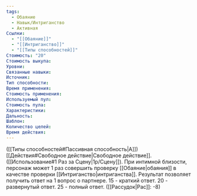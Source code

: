 ```yaml
---
tags:
  - Обаяние
  - Навык/Интриганство
  - Активная
Ссылки:
  - "[[Обаяние]]"
  - "[[Интриганство]]"
  - "[[Типы способностей]]"
Стоимость: "20"
Стоимость выкупа:
Уровни:
Связанные навыки:
Источник:
Тип способности:
Время применения:
Стоимость применения:
Используемый пул:
Стоимость пула:
Характеристики:
Дальность:
Шаблон:
Количество целей:
Время действия:
---
```

([[Типы способностей#Пассивная способность|А]]) [[Действия#Свободное действие|Свободное действие]]. ([[Использование#1 Раз за Сцену|1р/Сцену]]). При интимной близости, персонаж может 1 раз совершить проверку [[Обаяние|обаяния]] в качестве проверки [[Интриганство|интриганства]]. Результат позволяет получить ответ на 1 вопрос о партнере.
15 - краткий ответ. 20 - развернутый ответ. 25 - полный ответ. ([[Рассудок|Рас]]: -8)